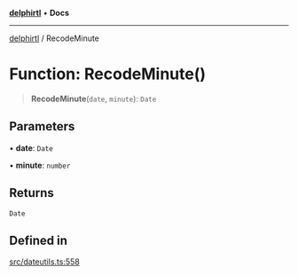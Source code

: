 [**delphirtl**](../README.md) • **Docs**

***

[delphirtl](../globals.md) / RecodeMinute

# Function: RecodeMinute()

> **RecodeMinute**(`date`, `minute`): `Date`

## Parameters

• **date**: `Date`

• **minute**: `number`

## Returns

`Date`

## Defined in

[src/dateutils.ts:558](https://github.com/chuacw/delphirtl/blob/99d8c44e63124381b30b888cd4b51a7f5a9f03a2/src/dateutils.ts#L558)
